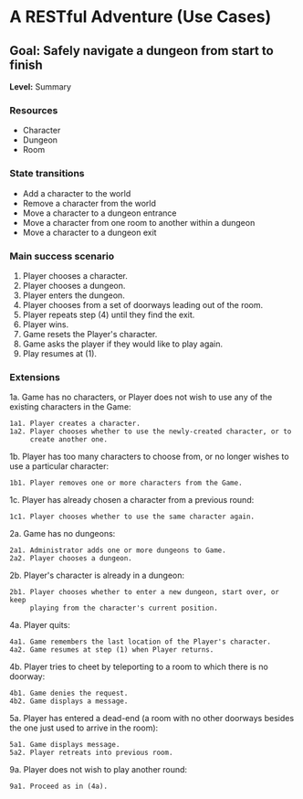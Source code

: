 # A RESTful Adventure (Use Cases)

## Goal: Safely navigate a dungeon from start to finish
**Level:** Summary

### Resources

* Character
* Dungeon
* Room

### State transitions

* Add a character to the world
* Remove a character from the world
* Move a character to a dungeon entrance
* Move a character from one room to another within a dungeon
* Move a character to a dungeon exit

### Main success scenario

1. Player chooses a character.
2. Player chooses a dungeon.
3. Player enters the dungeon.
4. Player chooses from a set of doorways leading out of the room.
5. Player repeats step (4) until they find the exit.
6. Player wins.
8. Game resets the Player's character.
9. Game asks the player if they would like to play again.
10. Play resumes at (1).

### Extensions


1a. Game has no characters, or Player does not wish to use any
    of the existing characters in the Game:

    1a1. Player creates a character.
    1a2. Player chooses whether to use the newly-created character, or to
         create another one.

1b. Player has too many characters to choose from, or no longer wishes
    to use a particular character:

    1b1. Player removes one or more characters from the Game.

1c. Player has already chosen a character from a previous round:

    1c1. Player chooses whether to use the same character again.

2a. Game has no dungeons:

    2a1. Administrator adds one or more dungeons to Game.
    2a2. Player chooses a dungeon.

2b. Player's character is already in a dungeon:

    2b1. Player chooses whether to enter a new dungeon, start over, or keep
         playing from the character's current position.

4a. Player quits:

    4a1. Game remembers the last location of the Player's character.
    4a2. Game resumes at step (1) when Player returns.

4b. Player tries to cheet by teleporting to a room to which there is no 
    doorway:

    4b1. Game denies the request.
    4b2. Game displays a message.

5a. Player has entered a dead-end (a room with no other doorways besides the
    one just used to arrive in the room):

    5a1. Game displays message.
    5a2. Player retreats into previous room.

9a. Player does not wish to play another round:

    9a1. Proceed as in (4a).






